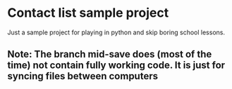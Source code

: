 # Contact list sample project

Just a sample project for playing in python and skip boring school lessons.
## Note: The branch mid-save does (most of the time) not contain fully working code. It is just for syncing files between computers
